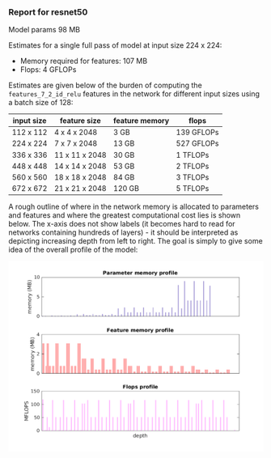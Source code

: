 ### Report for resnet50
Model params 98 MB 

Estimates for a single full pass of model at input size 224 x 224: 

* Memory required for features: 107 MB 
* Flops: 4 GFLOPs 

Estimates are given below of the burden of computing the `features_7_2_id_relu` features in the network for different input sizes using a batch size of 128: 

| input size | feature size | feature memory | flops | 
|------------|--------------|----------------|-------| 
| 112 x 112 | 4 x 4 x 2048 | 3 GB | 139 GFLOPs |
| 224 x 224 | 7 x 7 x 2048 | 13 GB | 527 GFLOPs |
| 336 x 336 | 11 x 11 x 2048 | 30 GB | 1 TFLOPs |
| 448 x 448 | 14 x 14 x 2048 | 53 GB | 2 TFLOPs |
| 560 x 560 | 18 x 18 x 2048 | 84 GB | 3 TFLOPs |
| 672 x 672 | 21 x 21 x 2048 | 120 GB | 5 TFLOPs |

A rough outline of where in the network memory is allocated to parameters and features and where the greatest computational cost lies is shown below.  The x-axis does not show labels (it becomes hard to read for networks containing hundreds of layers) - it should be interpreted as depicting increasing depth from left to right.  The goal is simply to give some idea of the overall profile of the model: 

![resnet50 profile](figs/resnet50.png)
